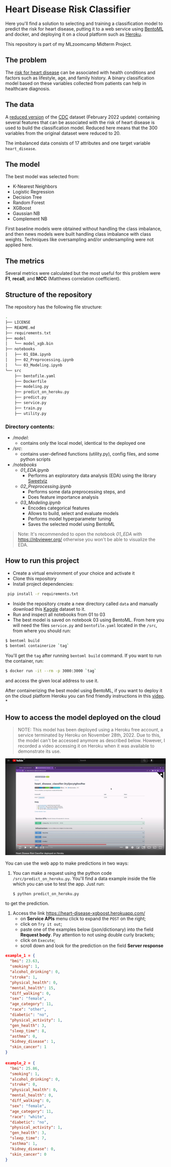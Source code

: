 # Heart Disease Risk Classifier

Here you'll find a solution to selecting and training a classification model to predict the risk for heart disease, putting it to a web service using [BentoML](https://www.bentoml.com/) and docker, and deploying it on a cloud platform such as [Heroku](https://www.heroku.com/).

This repository is part of my MLzoomcamp Midterm Project. 

## The problem

The [risk for heart disease](https://www.cdc.gov/heartdisease/risk_factors.htm) can be associated with health conditions and factors such as lifestyle, age, and family history. A binary classification model based on these variables collected from patients can help in healthcare diagnosis.

## The data

A [reduced version](https://www.kaggle.com/datasets/kamilpytlak/personal-key-indicators-of-heart-disease) of the [CDC](https://www.cdc.gov/) dataset (February 2022 update) containing several features that can be associated with the risk of heart disease is used to build the classification model. Reduced here means that the 300 variables from the original dataset were reduced to 20. 

The imbalanced data consists of 17 attributes and one target variable `heart_disease`.

## The model

The best model was selected from:
* K-Nearest Neighbors
* Logistic Regression
* Decision Tree
* Random Forest
* XGBoost
* Gaussian NB
* Complement NB

First baseline models were obtained without handling the class imbalance, and then news models were built handling class imbalance with class weights. Techniques like oversampling and/or undersampling were not applied here.

## The metrics

Several metrics were calculated but the most useful for this problem were **F1**, **recall**, and **MCC** (Matthews correlation coefficient).

## Structure of the repository

The repository has the following file structure:
```bash
.
├── LICENSE
├── README.md
├── requirements.txt
├── model
│   └── model_xgb.bin
├── notebooks
│   ├── 01_EDA.ipynb
│   ├── 02_Preprocessing.ipynb
│   └── 03_Modeling.ipynb
└── src
    ├── bentofile.yaml
    ├── Dockerfile
    ├── modeling.py
    ├── predict_on_heroku.py
    ├── predict.py
    ├── service.py
    ├── train.py
    ├── utility.py
```

### Directory contents:
* _/model_:
  * contains only the local model, identical to the deployed one
* _/src_:
  * contains user-defined functions (utility.py), config files, and some python scripts
* _/notebooks_
  * _01_EDA.ipynb_
    * Performs an exploratory data analysis (EDA) using the library [Sweetviz](https://github.com/fbdesignpro/sweetviz)
  * _02_Preprocessing.ipynb_
    * Performs some data preprocessing steps, and
    * Does feature importance analysis
  * _03_Modeling.ipynb_
    * Encodes categorical features
    * Allows to build, select and evaluate models
    * Performs model hyperparameter tuning
    * Saves the selected model using BentoML


> Note: It's recommended to open the notebook _01_EDA_ with https://nbviewer.org/ otherwise you won't be able to visualize the EDA. 

## How to run this project

* Create a virtual environment of your choice and activate it
* Clone this repository
* Install project dependencies: 
```bash
 pip install -r requirements.txt 
```

* Inside the repository create a new directory called `data` and manually download this [Kaggle](https://www.kaggle.com/datasets/kamilpytlak/personal-key-indicators-of-heart-disease) dataset to it.
* Run and inspect all notebooks from 01 to 03
* The best model is saved on notebook 03 using BentoML. From here you will need the files `service.py` and `bentofile.yaml` located in the `/src`, from where you should run:
```bash
$ bentoml build
$ bentoml containerize `tag`
```
You'll get the `tag` after running `bentoml build` command.
If you want to run the container, run:
```bash
$ docker run -it --rm -p 3000:3000 `tag`
```
and access the given local address to use it.

After containerizing the best model using BentoML, if you want to deploy it on the cloud platform Heroku you can find friendly instructions in this [video](https://youtu.be/quBNcEzDhyA).
* 

## How to access the model deployed on the cloud 

> NOTE: This model has been deployed using a Heroku free      account, a service terminated by Heroku on November 28th, 2022. Due to this, the model can't be accessed anymore as described below. However, I recorded a video accessing it on Heroku when it was available to demonstrate its use.

[![Model on Heroku](./img/heroku_screenshot.jpg)](https://youtu.be/_cun-m0AZE4 "Model on Heroku")

You can use the web app to make predictions in two ways:
1. You can make a request using the python code `/src/predict_on_heroku.py`. You'll find a data example inside the file which you can use to test the app. Just run:
   ```bash
   $ python predict_on_heroku.py
   ```
to get the prediction.

1. Access the link https://heart-disease-xgboost.herokuapp.com/
   * on **Service APIs** menu click to expand the `POST` on the right; 
   * click on `Try it out`;
   * paste one of the examples below (json/dictionary) into the field **Request body**. Pay attention to not using double curly brackets;
   * click on `Execute`;
   * scroll down and look for the prediction on the field **Server response**

```json
example_1 = {
  "bmi": 23.63,
  "smoking": 1,
  "alcohol_drinking": 0,
  "stroke": 1,
  "physical_health": 0,
  "mental_health": 15,
  "diff_walking": 0,
  "sex": "female",
  "age_category": 11,
  "race": "other",
  "diabetic": "no",
  "physical_activity": 1,
  "gen_health": 3,
  "sleep_time": 8,
  "asthma": 0,
  "kidney_disease": 1,
  "skin_cancer": 1
}

example_2 = {
  "bmi": 25.86,
  "smoking": 1,
  "alcohol_drinking": 0,
  "stroke": 0,
  "physical_health": 0,
  "mental_health": 0,
  "diff_walking": 0,
  "sex": "female",
  "age_category": 11,
  "race": "white",
  "diabetic": "no",
  "physical_activity": 1,
  "gen_health": 3,
  "sleep_time": 7,
  "asthma": 1,
  "kidney_disease": 0,
  "skin_cancer": 0
}
```

